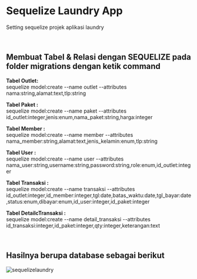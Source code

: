 # Sequelize Laundry App
Setting sequelize projek aplikasi laundry

<br>

<h2>Membuat Tabel & Relasi dengan SEQUELIZE pada folder migrations dengan ketik command </h2>


<b>Tabel Outlet:</b><br>
sequelize model:create --name outlet --attributes nama:string,alamat:text,tlp:string

<b>Tabel Paket :</b><br>
sequelize model:create --name paket --attributes id_outlet:integer,jenis:enum,nama_paket:string,harga:integer

<b>Tabel Member :</b><br>
sequelize model:create --name member --attributes nama_member:string,alamat:text,jenis_kelamin:enum,tlp:string

<b>Tabel User :</b><br>
sequelize model:create --name user --attributes nama_user:string,username:string,password:string,role:enum,id_outlet:integer

<b>Tabel Transaksi :</b><br>
sequelize model:create --name transaksi --attributes id_outlet:integer,id_member:integer,tgl:date,batas_waktu:date,tgl_bayar:date,status:enum,dibayar:enum,id_user:integer,id_paket:integer

<b>Tabel DetailcTransaksi :</b><br>
sequelize model:create --name detail_transaksi --attributes id_transaksi:integer,id_paket:integer,qty:integer,keterangan:text

<br>
<h2>Hasilnya berupa database sebagai berikut</h2>

![sequelizelaundry](https://user-images.githubusercontent.com/65702027/154906478-ad7a6f85-c36e-4a83-9b52-af1ae7aa091f.PNG)



